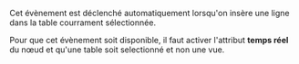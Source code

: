 Cet évènement est déclenché automatiquement lorsqu'on insère une ligne dans la table courrament sélectionnée.

Pour que cet évènement soit disponible, il faut activer l'attribut **temps réel** du nœud et qu'une table soit selectionné et non une vue.